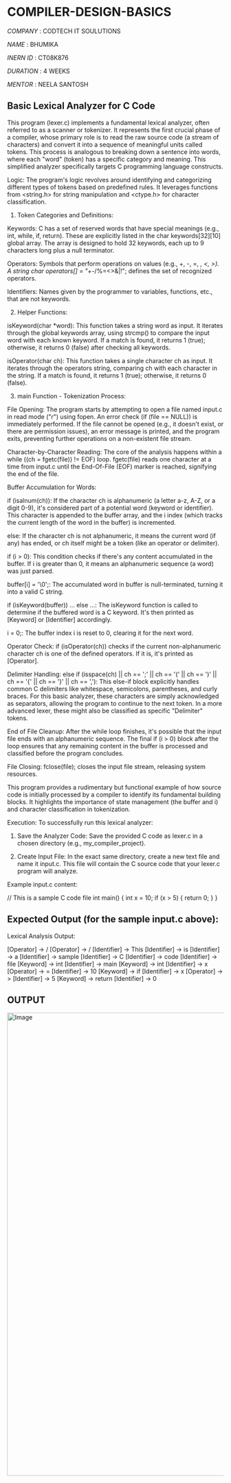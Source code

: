 # COMPILER-DESIGN-BASICS

*COMPANY* : CODTECH IT SOULUTIONS

*NAME* : BHUMIKA

*INERN ID* : CT08K876

*DURATION* : 4 WEEKS

*MENTOR* : NEELA SANTOSH


Basic Lexical Analyzer for C Code
---------------------------------------------------------------------------------
This program (lexer.c) implements a fundamental lexical analyzer, often referred to as a scanner or tokenizer. It represents the first crucial phase of a compiler, whose primary role is to read the raw source code (a stream of characters) and convert it into a sequence of meaningful units called tokens. This process is analogous to breaking down a sentence into words, where each "word" (token) has a specific category and meaning. This simplified analyzer specifically targets C programming language constructs.


Logic:
The program's logic revolves around identifying and categorizing different types of tokens based on predefined rules. It leverages functions from <string.h> for string manipulation and <ctype.h> for character classification.

1. Token Categories and Definitions:

Keywords: C has a set of reserved words that have special meanings (e.g., int, while, if, return). These are explicitly listed in the char keywords[32][10] global array. The array is designed to hold 32 keywords, each up to 9 characters long plus a null terminator.

Operators: Symbols that perform operations on values (e.g., +, -, =, *, <, >). A string char operators[] = "+-*/%=<>&|!"; defines the set of recognized operators.

Identifiers: Names given by the programmer to variables, functions, etc., that are not keywords.

2. Helper Functions:

isKeyword(char *word): This function takes a string word as input. It iterates through the global keywords array, using strcmp() to compare the input word with each known keyword. If a match is found, it returns 1 (true); otherwise, it returns 0 (false) after checking all keywords.

isOperator(char ch): This function takes a single character ch as input. It iterates through the operators string, comparing ch with each character in the string. If a match is found, it returns 1 (true); otherwise, it returns 0 (false).

3. main Function - Tokenization Process:

File Opening: The program starts by attempting to open a file named input.c in read mode ("r") using fopen. An error check (if (file == NULL)) is immediately performed. If the file cannot be opened (e.g., it doesn't exist, or there are permission issues), an error message is printed, and the program exits, preventing further operations on a non-existent file stream.

Character-by-Character Reading: The core of the analysis happens within a while ((ch = fgetc(file)) != EOF) loop. fgetc(file) reads one character at a time from input.c until the End-Of-File (EOF) marker is reached, signifying the end of the file.

Buffer Accumulation for Words:

if (isalnum(ch)): If the character ch is alphanumeric (a letter a-z, A-Z, or a digit 0-9), it's considered part of a potential word (keyword or identifier). This character is appended to the buffer array, and the i index (which tracks the current length of the word in the buffer) is incremented.

else: If the character ch is not alphanumeric, it means the current word (if any) has ended, or ch itself might be a token (like an operator or delimiter).

if (i > 0): This condition checks if there's any content accumulated in the buffer. If i is greater than 0, it means an alphanumeric sequence (a word) was just parsed.

buffer[i] = '\0';: The accumulated word in buffer is null-terminated, turning it into a valid C string.

if (isKeyword(buffer)) ... else ...: The isKeyword function is called to determine if the buffered word is a C keyword. It's then printed as [Keyword] or [Identifier] accordingly.

i = 0;: The buffer index i is reset to 0, clearing it for the next word.

Operator Check: if (isOperator(ch)) checks if the current non-alphanumeric character ch is one of the defined operators. If it is, it's printed as [Operator].

Delimiter Handling: else if (isspace(ch) || ch == ';' || ch == '(' || ch == ')' || ch == '{' || ch == '}' || ch == ','): This else-if block explicitly handles common C delimiters like whitespace, semicolons, parentheses, and curly braces. For this basic analyzer, these characters are simply acknowledged as separators, allowing the program to continue to the next token. In a more advanced lexer, these might also be classified as specific "Delimiter" tokens.

End of File Cleanup: After the while loop finishes, it's possible that the input file ends with an alphanumeric sequence. The final if (i > 0) block after the loop ensures that any remaining content in the buffer is processed and classified before the program concludes.

File Closing: fclose(file); closes the input file stream, releasing system resources.

This program provides a rudimentary but functional example of how source code is initially processed by a compiler to identify its fundamental building blocks. It highlights the importance of state management (the buffer and i) and character classification in tokenization.

Execution:
To successfully run this lexical analyzer:

1. Save the Analyzer Code: Save the provided C code as lexer.c in a chosen directory (e.g., my_compiler_project).

2. Create Input File: In the exact same directory, create a new text file and name it input.c. This file will contain the C source code that your lexer.c program will analyze.

Example input.c content:

// This is a sample C code file
int main() {
    int x = 10;
    if (x > 5) {
        return 0;
    }
}


Expected Output (for the sample input.c above):
------------------------------------------------------------------------
Lexical Analysis Output:

[Operator]   -> /
[Operator]   -> /
[Identifier] -> This
[Identifier] -> is
[Identifier] -> a
[Identifier] -> sample
[Identifier] -> C
[Identifier] -> code
[Identifier] -> file
[Keyword]    -> int
[Identifier] -> main
[Keyword]    -> int
[Identifier] -> x
[Operator]   -> =
[Identifier] -> 10
[Keyword]    -> if
[Identifier] -> x
[Operator]   -> >
[Identifier] -> 5
[Keyword]    -> return
[Identifier] -> 0

OUTPUT
---------------------------------------------------------
<img width="1918" height="1077" alt="Image" src="https://github.com/user-attachments/assets/e84c4517-cfa3-4e64-a4a4-470e3fabc9b5" />
